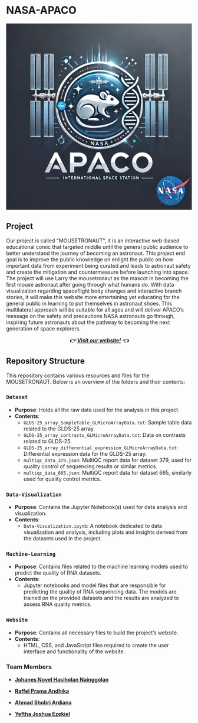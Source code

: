 # NASA-APACO

<div align="center">
  <img src="https://github.com/ArkZ10/NASA-APACO/blob/main/Logo.jpg" alt="team members" width="800"/>
</div>

## Project
Our project is called "MOUSETRONAUT", it is an interactive web-based educational comic that targeted middle until the general public audience to better understand the journey of becoming an astronaut. This project end goal is to improve the public knowledge on enlight the public on how important data from experiment being curated and leads to astronaut safety and create the mitigation and countermeasure before launching into space. The project will use Larry the mousetronaut as the mascot in becoming the first mouse astronaut after going through what humans do. With data visualization regarding spaceflight body changes and interactive branch stories, it will make this website more entertaining yet educating for the general public in learning to put themselves in astronaut shoes. This multilateral approach will be suitable for all ages and will deliver APACO’s message on the safety and precautions NASA astronauts go through, inspiring future astronauts about the pathway to becoming the next generation of space explorers.

<div align="center">
  
  **_👉 [Visit our website!](http://mousetronout.co/) 👈_**

</div>

## Repository Structure

This repository contains various resources and files for the MOUSETRONAUT. Below is an overview of the folders and their contents:

### `Dataset`
- **Purpose**: Holds all the raw data used for the analysis in this project.
- **Contents**: 
  - `GLDS-25_array_SampleTable_GLMicroArrayData.txt`: Sample table data related to the GLDS-25 array.
  - `GLDS-25_array_contrasts_GLMicroArrayData.txt`: Data on contrasts related to GLDS-25.
  - `GLDS-25_array_differential_expression_GLMicroArrayData.txt`: Differential expression data for the GLDS-25 array.
  - `multiqc_data_379.json`: MultiQC report data for dataset 379, used for quality control of sequencing results or similar metrics.
  - `multiqc_data_665.json`: MultiQC report data for dataset 665, similarly used for quality control metrics.

### `Data-Visualization`
- **Purpose**: Contains the Jupyter Notebook(s) used for data analysis and visualization.
- **Contents**: 
  - `Data-Visualization.ipynb`: A notebook dedicated to data visualization and analysis, including plots and insights derived from the datasets used in the project.

### `Machine-Learning`
- **Purpose**: Contains files related to the machine learning models used to predict the quality of RNA datasets.
- **Contents**: 
  - Jupyter notebooks and model files that are responsible for predicting the quality of RNA sequencing data. The models are trained on the provided datasets and the results are analyzed to assess RNA quality metrics.

### `Website`
- **Purpose**: Contains all necessary files to build the project’s website.
- **Contents**: 
  - HTML, CSS, and JavaScript files required to create the user interface and functionality of the website.

### Team Members
- **[Johanes Novel Hasiholan Nainggolan](https://www.linkedin.com/in/johanesnovel/)**  

- **[Raffel Prama Andhika](https://www.linkedin.com/in/raffel-prama-andhika-24206a149/)**  

- **[Ahmad Shobri Ardiana](https://www.linkedin.com/in/ahmadshobri/)**

- **[Yeftha Joshua Ezekiel](https://www.linkedin.com/in/yefthajoshua/)**  
